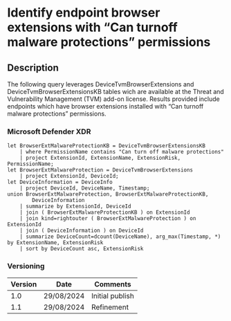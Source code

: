 # Identify endpoint browser extensions with “Can turnoff malware protections” permissions

## Description

The following query leverages DeviceTvmBrowserExtensions and DeviceTvmBrowserExtensionsKB tables wich are available at the Threat and Vulnerability Management (TVM) add-on license. Results provided include endpoints which have browser extensions installed with “Can turnoff malware protections” permissions.

### Microsoft Defender XDR
```
let BrowserExtMalwareProtectionKB = DeviceTvmBrowserExtensionsKB 
    | where PermissionName contains "Can turn off malware protections"
    | project ExtensionId, ExtensionName, ExtensionRisk, PermissionName;
let BrowserExtMalwareProtection = DeviceTvmBrowserExtensions
    | project ExtensionId, DeviceId;
let DeviceInformation = DeviceInfo
    | project DeviceId, DeviceName, Timestamp;
union BrowserExtMalwareProtection, BrowserExtMalwareProtectionKB,
        DeviceInformation
    | summarize by ExtensionId, DeviceId
    | join ( BrowserExtMalwareProtectionKB ) on ExtensionId
    | join kind=rightouter ( BrowserExtMalwareProtection ) on ExtensionId
    | join ( DeviceInformation ) on DeviceId
    | summarize DeviceCount=dcount(DeviceName), arg_max(Timestamp, *) by ExtensionName, ExtensionRisk
    | sort by DeviceCount asc, ExtensionRisk
```

### Versioning
| Version       | Date          | Comments                               |
| ------------- |---------------| ---------------------------------------|
| 1.0           | 29/08/2024    | Initial publish                        |
| 1.1           | 29/08/2024    | Refinement                        |
